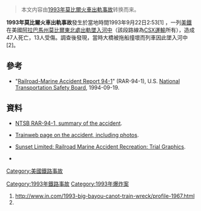 > 本文内容由[1993年莫比爾火車出軌事故](https://zh.wikipedia.org/wiki/1993年莫比爾火車出軌事故)转换而来。


**1993年莫比爾火車出軌事故**發生於當地時間1993年9月22日2:53\[1\] ，一列[美鐵](../Page/美鐵.md "wikilink")在美國[阿拉巴馬州莫比爾東北處出軌墜入河中](https://zh.wikipedia.org/wiki/阿拉巴馬州 "wikilink")（該段路線為[CSX運輸](../Page/CSX運輸.md "wikilink")所有），造成47人死亡，13人受傷。調查後發現，當時大橋被拖船撞壞而列車因此墜入河中\[2\]。

## 參考

  - "[Railroad-Marine Accident Report 94-1](http://www.ntsb.gov/investigations/summary/rar9401.htm)" (RAR-94-1), U.S. [National Transportation Safety Board](https://zh.wikipedia.org/wiki/National_Transportation_Safety_Board "wikilink"), 1994-09-19.

## 資料

  - [NTSB RAR-94-1, summary of the accident](http://www.ntsb.gov/investigations/summary/rar9401.htm).

  - [Trainweb page on the accident, including photos](http://www.trainweb.org/vangab/bigbayou.htm).

  - [Sunset Limited: Railroad Marine Accident Recreation: Trial Graphics](http://www.tmba.tv/trial-graphics/maritime-investigations/sunset-limited/).

  -
[Category:美國鐵路事故](https://zh.wikipedia.org/wiki/Category:美國鐵路事故 "wikilink")

[Category:1993年鐵路事故](https://zh.wikipedia.org/wiki/Category:1993年鐵路事故 "wikilink") [Category:1993年爆炸案](https://zh.wikipedia.org/wiki/Category:1993年爆炸案 "wikilink")

1.  <http://www.in.com/1993-big-bayou-canot-train-wreck/profile-1967.html>
2.